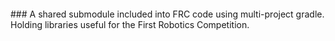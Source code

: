 <p align="center">
  <img src="https://avatars1.githubusercontent.com/u/58220426?s=200&v=4" alt=""/>
</p>
### A shared submodule included into FRC code using multi-project gradle. Holding libraries useful for the First Robotics Competition.
